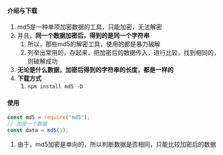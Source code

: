 


#### 介绍与下载
1. md5是一种单项加密数据的工具，只能加密，无法解密
2. 并且，**同一个数据加密后，得到的是同一个字符串**
   1. 所以，那些md5的解密工具，使用的都是暴力破解
   2. 列举出常用的，存起来，把加密后的数据传入，进行比较，找到相同的，则破解成功
3. **无论是什么数据，加密后得到的字符串的长度，都是一样的**
4. **下载方式**
   1. `npm install md5 -D`




#### 使用
```js
const md5 = require("md5");
// 加密一个数据
const data = md5(1);
```

1. 由于，md5加密是单向的，所以判断数据是否相同，只能比较加密后的数据